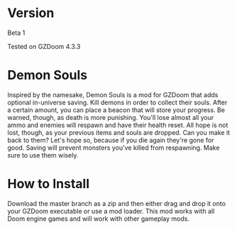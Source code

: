 # Version
Beta 1

Tested on GZDoom 4.3.3
# Demon Souls
Inspired by the namesake, Demon Souls is a mod for GZDoom that adds optional in-universe saving. Kill demons in order to collect their souls. After a certain amount, you can place a beacon that will store your progress. Be warned, though, as death is more punishing. You'll lose almost all your ammo and enemies will respawn and have their health reset. All hope is not lost, though, as your previous items and souls are dropped. Can you make it back to them? Let's hope so, because if you die again they're gone for good. Saving will prevent monsters you've killed from respawning. Make sure to use them wisely.
# How to Install
Download the master branch as a zip and then either drag and drop it onto your GZDoom executable or use a mod loader. This mod works with all Doom engine games and will work with other gameplay mods.
